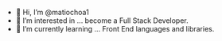 - 👋 Hi, I’m @matiochoa1
- 👀 I’m interested in ... become a Full Stack Developer.
- 🌱 I’m currently learning ... Front End languages and libraries.
